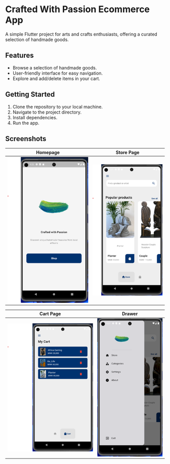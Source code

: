 # Crafted With Passion Ecommerce App

A simple Flutter project for arts and crafts enthusiasts, offering a curated selection of handmade goods.

## Features

- Browse a selection of handmade goods.
- User-friendly interface for easy navigation.
- Explore and add/delete items in your cart.

## Getting Started

1. Clone the repository to your local machine.
2. Navigate to the project directory.
3. Install dependencies.
4. Run the app.

## Screenshots

| Homepage | Store Page |
|----------|------------|
| ![Homepage](assets/images/ecommerce1.png) | ![Store Page](assets/images/ecommerce2.png) |

| Cart Page | Drawer |
|-----------|--------|
| ![Cart Page](assets/images/ecommerce3.png) | ![Drawer](assets/images/ecommerce4.png) |
